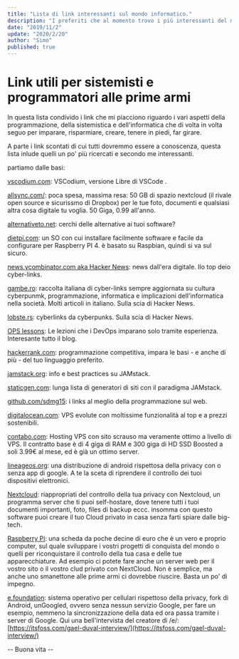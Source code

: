 ```yaml
---
title: "Lista di link interessanti sul mondo informatico."
description: "I preferiti che al momento trovo i più interessanti del mondo open source e di informatica in generale."
date: "2019/11/2"
update: "2020/2/20"
author: "Simo"
published: true
---
```


# Link utili per sistemisti e programmatori alle prime armi

In questa lista condivido i link che mi piacciono riguardo i vari aspetti della programmazione, della sistemistica e dell'informatica che di volta in volta seguo per imparare, risparmiare, creare, tenere in piedi, far girare.

A parte i link scontati di cui tutti dovremmo essere a conoscenza, questa lista inlude quelli un po' più ricercati e secondo me interessanti.

partiamo dalle basi:

[vscodium.com](https://vscodium.com/): VSCodium, versione Libre di VSCode .

[allsync.com/](https://allsync.com/aff.php?aff=289): poca spesa, massima resa: 50 GB di spazio nextcloud (il rivale open source e sicurissmo di Dropbox) per le tue foto, documenti e qualsiasi altra cosa digitale tu voglia.
50 Giga, 0.99 all'anno.

[alternativeto.net](https://alternativeto.net/): cerchi delle alternative ai tuoi software?

[dietpi.com](https://dietpi.com/): un SO con cui installare facilmente software e facile da configurare per Raspberry PI 4. &egrave; basato su Raspbian, quindi si va sul sicuro.

[news.ycombinator.com aka Hacker News](https://news.ycombinator.com): news dall'era digitale. Ilo top deio cyber-links.

[gambe.ro](https://gambe.ro/): raccolta italiana di cyber-links sempre aggiornata su cultura cyberpunmk, programmazione, informatica e implicazioni dell'informatica nella società. Molti articoli in italiano. Sulla scia di Hacker News.

[lobste.rs](https://lobste.rs/): cyberlinks da cyberpunks. Sulla scia di Hacker News.

[OPS lessons](https://www.netmeister.org/blog/ops-lessons.html): Le lezioni che i DevOps imparano solo tramite esperienza. Interesante tutto il blog.

[hackerrank.com](https://www.hackerrank.com/):
programmazione competitiva, impara le basi - e anche di più - del tuo linguaggio preferito.

[jamstack.org](https://jamstack.org/): info e best practices su JAMstack.

[staticgen.com](https://www.staticgen.com/): lunga lista di generatori di siti con il paradigma JAMstack.

[github.com/sdmg15](https://github.com/sdmg15/Best-websites-a-programmer-should-visit): i links al meglio della programmazione sul web.

[digitalocean.com](https://m.do.co/c/b8caeaf651c4): VPS evolute con moltissime funzionalità al top e a prezzi sostenibili.

[contabo.com](https://contabo.com/): Hosting VPS con sito scrauso ma veramente ottimo a livello di VPS. Il contratto base è di 4 giga di RAM e 300 giga di HD SSD Boosted a soli 3.99€ al mese, ed è già un ottimo server.

[lineageos.org](https://lineageos.org/): una distribuzione di android rispettosa della privacy con o senza app di google. A te la sceta di riprendere il controllo dei tuoi dispositivi elettronici.

[Nextcloud](https://nextcloud.com/): riappropriati del controllo della tua privacy con Nextcloud, un programma server che ti puoi self-hostare, dove tenere tutti i tuoi documenti importanti, foto, files di backup eccc. insomma con questo software puoi creare il tuo Cloud privato in casa senza farti spiare dalle big-tech.

[Raspberry Pi](https://www.raspberrypi.org/): una scheda da poche decine di euro che è un vero e proprio computer, sul quale sviluppare i vostri progetti di conquista del mondo o quelli per riconquistare il controllo della tua casa e delle tue apparecchiature. Ad esempio ci potete fare anche un server web per il vostro sito o il vostro clud privato con NextCloud. Non è semplice, ma anche uno smanettone alle prime armi ci dovrebbe riuscire. Basta un po' di impegno.

[e.foundation](https://e.foundation/): sistema operativo per cellulari rispettoso della privacy, fork di Android, unGoogled, ovvero senza nessun servizio Google, per fare un esempio, nemmeno la sincronizzazione della data ed ora passa tramite i server di Google. Qui una bell'intervista del creatore di /e/: [https://itsfoss.com/gael-duval-interview/](https://itsfoss.com/gael-duval-interview/)

-- Buona vita --
